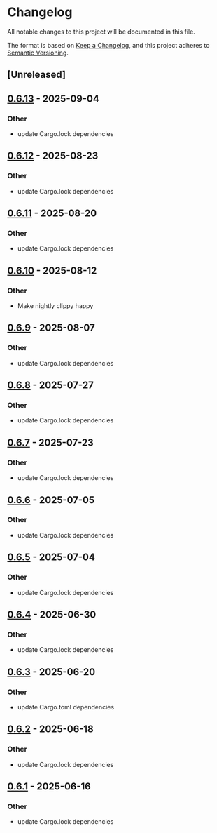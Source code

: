 # Changelog

All notable changes to this project will be documented in this file.

The format is based on [Keep a Changelog](https://keepachangelog.com/en/1.0.0/),
and this project adheres to [Semantic Versioning](https://semver.org/spec/v2.0.0.html).

## [Unreleased]

## [0.6.13](https://github.com/evaneaston/openweathermap/compare/openweathermap_exporter-v0.6.12...openweathermap_exporter-v0.6.13) - 2025-09-04

### Other

- update Cargo.lock dependencies

## [0.6.12](https://github.com/evaneaston/openweathermap/compare/openweathermap_exporter-v0.6.11...openweathermap_exporter-v0.6.12) - 2025-08-23

### Other

- update Cargo.lock dependencies

## [0.6.11](https://github.com/evaneaston/openweathermap/compare/openweathermap_exporter-v0.6.10...openweathermap_exporter-v0.6.11) - 2025-08-20

### Other

- update Cargo.lock dependencies

## [0.6.10](https://github.com/evaneaston/openweathermap/compare/openweathermap_exporter-v0.6.9...openweathermap_exporter-v0.6.10) - 2025-08-12

### Other

- Make nightly clippy happy

## [0.6.9](https://github.com/evaneaston/openweathermap/compare/openweathermap_exporter-v0.6.8...openweathermap_exporter-v0.6.9) - 2025-08-07

### Other

- update Cargo.lock dependencies

## [0.6.8](https://github.com/evaneaston/openweathermap/compare/openweathermap_exporter-v0.6.7...openweathermap_exporter-v0.6.8) - 2025-07-27

### Other

- update Cargo.lock dependencies

## [0.6.7](https://github.com/evaneaston/openweathermap/compare/openweathermap_exporter-v0.6.6...openweathermap_exporter-v0.6.7) - 2025-07-23

### Other

- update Cargo.lock dependencies

## [0.6.6](https://github.com/evaneaston/openweathermap/compare/openweathermap_exporter-v0.6.5...openweathermap_exporter-v0.6.6) - 2025-07-05

### Other

- update Cargo.lock dependencies

## [0.6.5](https://github.com/evaneaston/openweathermap/compare/openweathermap_exporter-v0.6.4...openweathermap_exporter-v0.6.5) - 2025-07-04

### Other

- update Cargo.lock dependencies

## [0.6.4](https://github.com/evaneaston/openweathermap/compare/openweathermap_exporter-v0.6.3...openweathermap_exporter-v0.6.4) - 2025-06-30

### Other

- update Cargo.lock dependencies

## [0.6.3](https://github.com/evaneaston/openweathermap/compare/openweathermap_exporter-v0.6.2...openweathermap_exporter-v0.6.3) - 2025-06-20

### Other

- update Cargo.toml dependencies

## [0.6.2](https://github.com/evaneaston/openweathermap/compare/openweathermap_exporter-v0.6.1...openweathermap_exporter-v0.6.2) - 2025-06-18

### Other

- update Cargo.lock dependencies

## [0.6.1](https://github.com/evaneaston/openweathermap/compare/openweathermap_exporter-v0.6.0...openweathermap_exporter-v0.6.1) - 2025-06-16

### Other

- update Cargo.lock dependencies
